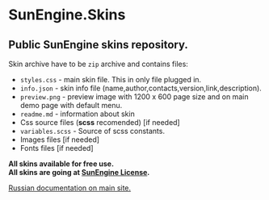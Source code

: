 # SunEngine.Skins
## Public SunEngine skins repository.

Skin archive have to be `zip` archive and contains files:
- `styles.css` - main skin file. This in only file plugged in.
- `info.json` - skin info file (name,author,contacts,version,link,description).
- `preview.png` - preview image with 1200 x 600 page size and on main demo page with default menu.
- `readme.md` - information about skin
- Css source files (**scss** recomended) [if needed]
- `variables.scss` - Source of scss constants.
- Images files [if needed]
- Fonts files [if needed]


**All skins available for free use.   
All skins are going at [SunEngine License](https://github.com/sunengine/SunEngine/blob/master/LICENSE.md).**

[Russian documentation on main site.](https://sunengine.site/docs/56)
